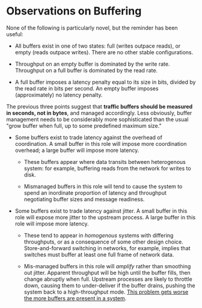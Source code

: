 # Observations on Buffering

None of the following is particularly novel, but the reminder has been useful:

* All buffers exist in one of two states: full (writes outpace reads), or empty
    (reads outpace writes). There are no other stable configurations.

* Throughput on an empty buffer is dominated by the write rate. Throughput on a
    full buffer is dominated by the read rate.

* A full buffer imposes a latency penalty equal to its size in bits, divided by
    the read rate in bits per second. An empty buffer imposes (approximately) no
    latency penalty.

The previous three points suggest that **traffic buffers should be measured in
seconds, not in bytes**, and managed accordingly. Less obviously, buffer
management needs to be considerably more sophisticated than the usual "grow
buffer when full, up to some predefined maximum size."

* Some buffers exist to trade latency against the overhead of coordination. A
    small buffer in this role will impose more coordination overhead; a large
    buffer will impose more latency.

    * These buffers appear where data transits between heterogenous system: for
        example, buffering reads from the network for writes to disk.

    * Mismanaged buffers in this role will tend to cause the system to spend
        an inordinate proportion of latency and throughput negotiating buffer
        sizes and message readiness.

* Some buffers exist to trade latency against jitter. A small buffer in this
    role will expose more jitter to the upstream process. A large buffer in this
    role will impose more latency.

    * These tend to appear in _homogenous_ systems with differing throughputs,
        or as a consequence of some other design choice. Store-and-forward
        switching in networks, for example, implies that switches must buffer at
        least one full frame of network data.

    * Mis-managed buffers in this role will _amplify_ rather than smoothing out
        jitter. Apparent throughput will be high until the buffer fills, then
        change abruptly when full. Upstream processes are likely to throttle
        down, causing them to under-deliver if the buffer drains, pushing the
        system back to a high-throughput mode. [This problem gets worse the
        more buffers are present in a system](http://www.bufferbloat.net).
